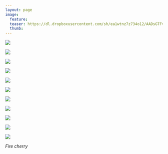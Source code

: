 ```yaml
---
layout: page
image:
  feature:
  teaser: https://dl.dropboxusercontent.com/sh/ea1wtnz7z734o12/AADsGTFveFCKtagsTWzqIkD-a/luontokuvat/kes%C3%A4/6/DS26484-245px.jpg
  thumb:
---
```


[![](https://dl.dropboxusercontent.com/sh/ea1wtnz7z734o12/AACMtC27kWyrZv7X5ts670lMa/luontokuvat/kes%C3%A4/6/DS26593-800px.jpg)](https://dl.dropboxusercontent.com/sh/ea1wtnz7z734o12/AAAvHU6G9XOrFhXQHLRC5numa/luontokuvat/kes%C3%A4/6/DS26593.jpg)

[![](https://dl.dropboxusercontent.com/sh/ea1wtnz7z734o12/AACVIlafOZctw6Yoly811sMOa/luontokuvat/kes%C3%A4/6/DS26675-800px.jpg)](https://dl.dropboxusercontent.com/sh/ea1wtnz7z734o12/AABniBkc1Z7UhQBj_eQRNpWla/luontokuvat/kes%C3%A4/6/DS26675.jpg)

[![](https://dl.dropboxusercontent.com/sh/ea1wtnz7z734o12/AADuFUM7osm6VY8XK-y95swia/luontokuvat/kes%C3%A4/6/DS26682-800px.jpg)](https://dl.dropboxusercontent.com/sh/ea1wtnz7z734o12/AABtGgdFh9Z6XDZMFDs9bod2a/luontokuvat/kes%C3%A4/6/DS26682.jpg)

[![](https://dl.dropboxusercontent.com/sh/ea1wtnz7z734o12/AABqtO6MjnIlixgtWcYinGRHa/luontokuvat/kes%C3%A4/6/DS26657-800px.jpg)](https://dl.dropboxusercontent.com/sh/ea1wtnz7z734o12/AABX4bZIqltGs_GeLP15IE5Ya/luontokuvat/kes%C3%A4/6/DS26657.jpg)

[![](https://dl.dropboxusercontent.com/sh/ea1wtnz7z734o12/AACrDSkdV2RU8oENWeyKZCWfa/luontokuvat/kes%C3%A4/6/DS26625-800px.jpg)](https://dl.dropboxusercontent.com/sh/ea1wtnz7z734o12/AACo-5lTeiFE2ov0m9tQ-RVXa/luontokuvat/kes%C3%A4/6/DS26625.jpg)

[![](https://dl.dropboxusercontent.com/sh/ea1wtnz7z734o12/AADaFwXPrTnkCqU6Wc-NKBjta/luontokuvat/kes%C3%A4/6/DS26636-800px.jpg)](https://dl.dropboxusercontent.com/sh/ea1wtnz7z734o12/AABX7oVIIO3toEHT7c5S5-A0a/luontokuvat/kes%C3%A4/6/DS26636.jpg)

[![](https://dl.dropboxusercontent.com/sh/ea1wtnz7z734o12/AADGRX2PkTJTyCnlrTdjlcB4a/luontokuvat/kes%C3%A4/6/DS26710-800px.jpg)](https://dl.dropboxusercontent.com/sh/ea1wtnz7z734o12/AAAE8XCtCILhG0ubs1v8Pblea/luontokuvat/kes%C3%A4/6/DS26710.jpg)

[![](https://dl.dropboxusercontent.com/sh/ea1wtnz7z734o12/AAD_PQkwz79oqZxXDoWxlR3za/luontokuvat/kes%C3%A4/6/DS26720-800px.jpg)](https://dl.dropboxusercontent.com/sh/ea1wtnz7z734o12/AAC_H6p3vrB49LpNGg06sg0ta/luontokuvat/kes%C3%A4/6/DS26720.jpg)

[![](https://dl.dropboxusercontent.com/sh/ea1wtnz7z734o12/AAAraTwGNMm16cg74sg8h5mVa/luontokuvat/kes%C3%A4/6/DS26484-800px.jpg)](https://dl.dropboxusercontent.com/sh/ea1wtnz7z734o12/AAAjlWXomeoAyRvMD0QGnyEEa/luontokuvat/kes%C3%A4/6/DS26484.jpg)

[![](https://dl.dropboxusercontent.com/sh/ea1wtnz7z734o12/AAAbhXBbl7RB8guwXCvkafB_a/luontokuvat/kes%C3%A4/6/DS27203-800px.jpg)](https://dl.dropboxusercontent.com/sh/ea1wtnz7z734o12/AAC39DFLD7gp1m8lDmivBnpja/luontokuvat/kes%C3%A4/6/DS27203.jpg)

[![](https://dl.dropboxusercontent.com/sh/ea1wtnz7z734o12/AAB2OnURWsgOwrZ93kgHDMwra/luontokuvat/kes%C3%A4/6/DS27207-800px.jpg)](https://dl.dropboxusercontent.com/sh/ea1wtnz7z734o12/AAAr4iLsQo4HTVVpVpZLhWiFa/luontokuvat/kes%C3%A4/6/DS27207.jpg)

*Fire cherry*
